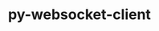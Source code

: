 ---
title: "py-websocket-client"
layout: cache
categories: [package, v0.20.2]
meta: {"versions": ["1.5.1"], "compilers": ["gcc@=11.1.0", "gcc@=11.4.0"], "oss": ["ubuntu20.04", "ubuntu22.04"], "platforms": ["linux"], "targets": ["ppc64le", "x86_64_v3"], "stacks": ["data-vis-sdk", "e4s", "e4s-power", "ml-linux-x86_64-cpu", "ml-linux-x86_64-cuda", "root"], "num_specs": 9, "num_specs_by_stack": {"root": 9, "e4s-power": 2, "data-vis-sdk": 4, "e4s": 2, "ml-linux-x86_64-cpu": 1, "ml-linux-x86_64-cuda": 1}}
spec_details: [{"hash": "q56n5ze3g3hliemhrwalbktfuizbhs6a", "compiler": "gcc@=11.1.0", "versions": ["1.5.1"], "os": "ubuntu20.04", "platform": "linux", "target": "ppc64le", "variants": ["build_system=python_pip"], "stacks": ["root", "e4s-power"], "size": "-", "tarball": "https://binaries.spack.io/v0.20.2/build_cache/linux-ubuntu20.04-ppc64le/gcc-11.1.0/py-websocket-client-1.5.1/linux-ubuntu20.04-ppc64le-gcc-11.1.0-py-websocket-client-1.5.1-q56n5ze3g3hliemhrwalbktfuizbhs6a.spack"}, {"hash": "2rstdkxefixa22pp32vvv66kt3zvj4tw", "compiler": "gcc@=11.1.0", "versions": ["1.5.1"], "os": "ubuntu20.04", "platform": "linux", "target": "ppc64le", "variants": ["build_system=python_pip"], "stacks": ["root", "e4s-power"], "size": "-", "tarball": "https://binaries.spack.io/v0.20.2/build_cache/linux-ubuntu20.04-ppc64le/gcc-11.1.0/py-websocket-client-1.5.1/linux-ubuntu20.04-ppc64le-gcc-11.1.0-py-websocket-client-1.5.1-2rstdkxefixa22pp32vvv66kt3zvj4tw.spack"}, {"hash": "bzxycg3daj4axrfgdicbxnnrp3kwr672", "compiler": "gcc@=11.1.0", "versions": ["1.5.1"], "os": "ubuntu20.04", "platform": "linux", "target": "x86_64_v3", "variants": ["build_system=python_pip"], "stacks": ["root", "data-vis-sdk"], "size": "-", "tarball": "https://binaries.spack.io/v0.20.2/build_cache/linux-ubuntu20.04-x86_64_v3/gcc-11.1.0/py-websocket-client-1.5.1/linux-ubuntu20.04-x86_64_v3-gcc-11.1.0-py-websocket-client-1.5.1-bzxycg3daj4axrfgdicbxnnrp3kwr672.spack"}, {"hash": "evgw5irool4djpkb6wcjgsqthrk33rkv", "compiler": "gcc@=11.1.0", "versions": ["1.5.1"], "os": "ubuntu20.04", "platform": "linux", "target": "x86_64_v3", "variants": ["build_system=python_pip"], "stacks": ["root", "data-vis-sdk"], "size": "-", "tarball": "https://binaries.spack.io/v0.20.2/build_cache/linux-ubuntu20.04-x86_64_v3/gcc-11.1.0/py-websocket-client-1.5.1/linux-ubuntu20.04-x86_64_v3-gcc-11.1.0-py-websocket-client-1.5.1-evgw5irool4djpkb6wcjgsqthrk33rkv.spack"}, {"hash": "phsu3jdeqgjfe5l3dop6xw46cfvudktz", "compiler": "gcc@=11.1.0", "versions": ["1.5.1"], "os": "ubuntu20.04", "platform": "linux", "target": "x86_64_v3", "variants": ["build_system=python_pip"], "stacks": ["root", "data-vis-sdk"], "size": "-", "tarball": "https://binaries.spack.io/v0.20.2/build_cache/linux-ubuntu20.04-x86_64_v3/gcc-11.1.0/py-websocket-client-1.5.1/linux-ubuntu20.04-x86_64_v3-gcc-11.1.0-py-websocket-client-1.5.1-phsu3jdeqgjfe5l3dop6xw46cfvudktz.spack"}, {"hash": "icz7pcj7umqsro2puuf6m5a3vkkmmxkt", "compiler": "gcc@=11.1.0", "versions": ["1.5.1"], "os": "ubuntu20.04", "platform": "linux", "target": "x86_64_v3", "variants": ["build_system=python_pip"], "stacks": ["root", "e4s"], "size": "-", "tarball": "https://binaries.spack.io/v0.20.2/build_cache/linux-ubuntu20.04-x86_64_v3/gcc-11.1.0/py-websocket-client-1.5.1/linux-ubuntu20.04-x86_64_v3-gcc-11.1.0-py-websocket-client-1.5.1-icz7pcj7umqsro2puuf6m5a3vkkmmxkt.spack"}, {"hash": "woshzg2geun3qxyedevetp6lqjwwj5hp", "compiler": "gcc@=11.1.0", "versions": ["1.5.1"], "os": "ubuntu20.04", "platform": "linux", "target": "x86_64_v3", "variants": ["build_system=python_pip"], "stacks": ["root", "data-vis-sdk"], "size": "-", "tarball": "https://binaries.spack.io/v0.20.2/build_cache/linux-ubuntu20.04-x86_64_v3/gcc-11.1.0/py-websocket-client-1.5.1/linux-ubuntu20.04-x86_64_v3-gcc-11.1.0-py-websocket-client-1.5.1-woshzg2geun3qxyedevetp6lqjwwj5hp.spack"}, {"hash": "cd2jclyxulcxfzat3c6ff6bmomyvwbf6", "compiler": "gcc@=11.1.0", "versions": ["1.5.1"], "os": "ubuntu20.04", "platform": "linux", "target": "x86_64_v3", "variants": ["build_system=python_pip"], "stacks": ["root", "e4s"], "size": "-", "tarball": "https://binaries.spack.io/v0.20.2/build_cache/linux-ubuntu20.04-x86_64_v3/gcc-11.1.0/py-websocket-client-1.5.1/linux-ubuntu20.04-x86_64_v3-gcc-11.1.0-py-websocket-client-1.5.1-cd2jclyxulcxfzat3c6ff6bmomyvwbf6.spack"}, {"hash": "ccnyi7xaba3g5ee5qzw76znkespcw6wq", "compiler": "gcc@=11.4.0", "versions": ["1.5.1"], "os": "ubuntu22.04", "platform": "linux", "target": "x86_64_v3", "variants": ["build_system=python_pip"], "stacks": ["root", "ml-linux-x86_64-cpu", "ml-linux-x86_64-cuda"], "size": "-", "tarball": "https://binaries.spack.io/v0.20.2/build_cache/linux-ubuntu22.04-x86_64_v3/gcc-11.4.0/py-websocket-client-1.5.1/linux-ubuntu22.04-x86_64_v3-gcc-11.4.0-py-websocket-client-1.5.1-ccnyi7xaba3g5ee5qzw76znkespcw6wq.spack"}]
---